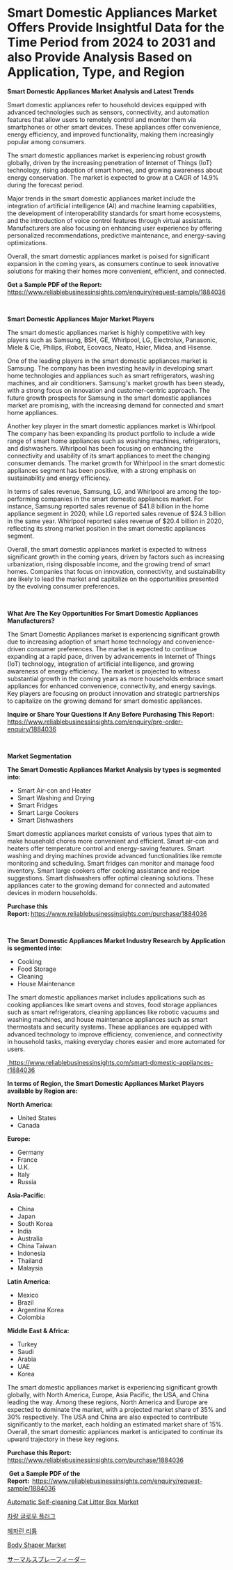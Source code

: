 <p><h1>Smart Domestic Appliances Market Offers Provide Insightful Data for the Time Period from 2024 to 2031 and also Provide Analysis Based on Application, Type, and Region</h1></p><p><strong>Smart Domestic Appliances Market Analysis and Latest Trends</strong></p>
<p><p>Smart domestic appliances refer to household devices equipped with advanced technologies such as sensors, connectivity, and automation features that allow users to remotely control and monitor them via smartphones or other smart devices. These appliances offer convenience, energy efficiency, and improved functionality, making them increasingly popular among consumers.</p><p>The smart domestic appliances market is experiencing robust growth globally, driven by the increasing penetration of Internet of Things (IoT) technology, rising adoption of smart homes, and growing awareness about energy conservation. The market is expected to grow at a CAGR of 14.9% during the forecast period.</p><p>Major trends in the smart domestic appliances market include the integration of artificial intelligence (AI) and machine learning capabilities, the development of interoperability standards for smart home ecosystems, and the introduction of voice control features through virtual assistants. Manufacturers are also focusing on enhancing user experience by offering personalized recommendations, predictive maintenance, and energy-saving optimizations.</p><p>Overall, the smart domestic appliances market is poised for significant expansion in the coming years, as consumers continue to seek innovative solutions for making their homes more convenient, efficient, and connected.</p></p>
<p><strong>Get a Sample PDF of the Report:&nbsp;</strong> <a href="https://www.reliablebusinessinsights.com/enquiry/request-sample/1884036">https://www.reliablebusinessinsights.com/enquiry/request-sample/1884036</a></p>
<p>&nbsp;</p>
<p><strong>Smart Domestic Appliances Major Market Players</strong></p>
<p><p>The smart domestic appliances market is highly competitive with key players such as Samsung, BSH, GE, Whirlpool, LG, Electrolux, Panasonic, Miele & Cie, Philips, iRobot, Ecovacs, Neato, Haier, Midea, and Hisense. </p><p>One of the leading players in the smart domestic appliances market is Samsung. The company has been investing heavily in developing smart home technologies and appliances such as smart refrigerators, washing machines, and air conditioners. Samsung's market growth has been steady, with a strong focus on innovation and customer-centric approach. The future growth prospects for Samsung in the smart domestic appliances market are promising, with the increasing demand for connected and smart home appliances.</p><p>Another key player in the smart domestic appliances market is Whirlpool. The company has been expanding its product portfolio to include a wide range of smart home appliances such as washing machines, refrigerators, and dishwashers. Whirlpool has been focusing on enhancing the connectivity and usability of its smart appliances to meet the changing consumer demands. The market growth for Whirlpool in the smart domestic appliances segment has been positive, with a strong emphasis on sustainability and energy efficiency.</p><p>In terms of sales revenue, Samsung, LG, and Whirlpool are among the top-performing companies in the smart domestic appliances market. For instance, Samsung reported sales revenue of $41.8 billion in the home appliance segment in 2020, while LG reported sales revenue of $24.3 billion in the same year. Whirlpool reported sales revenue of $20.4 billion in 2020, reflecting its strong market position in the smart domestic appliances segment. </p><p>Overall, the smart domestic appliances market is expected to witness significant growth in the coming years, driven by factors such as increasing urbanization, rising disposable income, and the growing trend of smart homes. Companies that focus on innovation, connectivity, and sustainability are likely to lead the market and capitalize on the opportunities presented by the evolving consumer preferences.</p></p>
<p>&nbsp;</p>
<p><strong>What Are The Key Opportunities For Smart Domestic Appliances Manufacturers?</strong></p>
<p><p>The Smart Domestic Appliances market is experiencing significant growth due to increasing adoption of smart home technology and convenience-driven consumer preferences. The market is expected to continue expanding at a rapid pace, driven by advancements in Internet of Things (IoT) technology, integration of artificial intelligence, and growing awareness of energy efficiency. The market is projected to witness substantial growth in the coming years as more households embrace smart appliances for enhanced convenience, connectivity, and energy savings. Key players are focusing on product innovation and strategic partnerships to capitalize on the growing demand for smart domestic appliances.</p></p>
<p><strong>Inquire or Share Your Questions If Any Before Purchasing This Report:</strong> <a href="https://www.reliablebusinessinsights.com/enquiry/pre-order-enquiry/1884036">https://www.reliablebusinessinsights.com/enquiry/pre-order-enquiry/1884036</a></p>
<p>&nbsp;</p>
<p><strong>Market Segmentation</strong></p>
<p><strong>The Smart Domestic Appliances Market Analysis by types is segmented into:</strong></p>
<p><ul><li>Smart Air-con and Heater</li><li>Smart Washing and Drying</li><li>Smart Fridges</li><li>Smart Large Cookers</li><li>Smart Dishwashers</li></ul></p>
<p><p>Smart domestic appliances market consists of various types that aim to make household chores more convenient and efficient. Smart air-con and heaters offer temperature control and energy-saving features. Smart washing and drying machines provide advanced functionalities like remote monitoring and scheduling. Smart fridges can monitor and manage food inventory. Smart large cookers offer cooking assistance and recipe suggestions. Smart dishwashers offer optimal cleaning solutions. These appliances cater to the growing demand for connected and automated devices in modern households.</p></p>
<p><strong>Purchase this Report:&nbsp;</strong><a href="https://www.reliablebusinessinsights.com/purchase/1884036">https://www.reliablebusinessinsights.com/purchase/1884036</a></p>
<p>&nbsp;</p>
<p><strong>The Smart Domestic Appliances Market Industry Research by Application is segmented into:</strong></p>
<p><ul><li>Cooking</li><li>Food Storage</li><li>Cleaning</li><li>House Maintenance</li></ul></p>
<p><p>The smart domestic appliances market includes applications such as cooking appliances like smart ovens and stoves, food storage appliances such as smart refrigerators, cleaning appliances like robotic vacuums and washing machines, and house maintenance appliances such as smart thermostats and security systems. These appliances are equipped with advanced technology to improve efficiency, convenience, and connectivity in household tasks, making everyday chores easier and more automated for users.</p></p>
<p><a href="https://www.reliablebusinessinsights.com/smart-domestic-appliances-r1884036">&nbsp;https://www.reliablebusinessinsights.com/smart-domestic-appliances-r1884036</a></p>
<p><strong>In terms of Region, the Smart Domestic Appliances Market Players available by Region are:</strong></p>
<p>
    <p> <strong> North America: </strong>
        <ul>
            <li>United States</li>
            <li>Canada</li>
        </ul>
        </p> 
    <p> <strong> Europe: </strong>
        <ul>
            <li>Germany</li>
            <li>France</li>
            <li>U.K.</li>
            <li>Italy</li>
            <li>Russia</li>
        </ul>
        </p> 
    <p> <strong> Asia-Pacific: </strong>
        <ul>
            <li>China</li>
            <li>Japan</li>
            <li>South Korea</li>
            <li>India</li>
            <li>Australia</li>
            <li>China Taiwan</li>
            <li>Indonesia</li>
            <li>Thailand</li>
            <li>Malaysia</li>
        </ul>
        </p> 
    <p> <strong> Latin America: </strong>
        <ul>
            <li>Mexico</li>
            <li>Brazil</li>
            <li>Argentina Korea</li>
            <li>Colombia</li>
        </ul>
        </p> 
    <p> <strong> Middle East & Africa: </strong>
        <ul>
            <li>Turkey</li>
            <li>Saudi</li>
            <li>Arabia</li>
            <li>UAE</li>
            <li>Korea</li>
        </ul>
    </p>
    </p>
<p><p>The smart domestic appliances market is experiencing significant growth globally, with North America, Europe, Asia Pacific, the USA, and China leading the way. Among these regions, North America and Europe are expected to dominate the market, with a projected market share of 35% and 30% respectively. The USA and China are also expected to contribute significantly to the market, each holding an estimated market share of 15%. Overall, the smart domestic appliances market is anticipated to continue its upward trajectory in these key regions.</p></p>
<p><strong>Purchase this Report: </strong><a href="https://www.reliablebusinessinsights.com/purchase/1884036">https://www.reliablebusinessinsights.com/purchase/1884036</a></p>
<p>&nbsp;<strong>Get a Sample PDF of the Report:&nbsp;&nbsp;</strong><a href="https://www.reliablebusinessinsights.com/enquiry/request-sample/1884036">https://www.reliablebusinessinsights.com/enquiry/request-sample/1884036</a></p>
<p><strong></strong></p>
<p><p><a href="https://github.com/bushilahore52/Market-Research-Report-List-1/blob/main/automatic-self-cleaning-cat-litter-box-market.md">Automatic Self-cleaning Cat Litter Box Market</a></p><p><a href="https://github.com/novabrown3/Market-Research-Report-List-1/blob/main/9241835150016.md">차량 글로우 플러그</a></p><p><a href="https://medium.com/@joeyjohns20/%EA%B8%80%EB%A1%9C%EB%B2%8C-%ED%95%98%ED%8C%8C%EB%A6%B0-%EB%A6%AC%ED%8A%AC-%EC%8B%9C%EC%9E%A5-%EA%B7%9C%EB%AA%A8-%EB%B0%8F-%EC%A0%90%EC%9C%A0%EC%9C%A8-%EB%B6%84%EC%84%9D-%EC%A0%9C%ED%92%88-%EC%9C%A0%ED%98%95%EB%B3%84-%EC%9D%91%EC%9A%A9%EB%B3%84-%EC%A7%80%EC%97%AD%EB%B3%84-%EC%98%88%EC%B8%A1-2024-2031-a16e0dde1046">헤파린 리튬</a></p><p><a href="https://github.com/Valeridd446677/Market-Research-Report-List-1/blob/main/body-shaper-market.md">Body Shaper Market</a></p><p><a href="https://github.com/KaliMetz2023/Market-Research-Report-List-1/blob/main/4351604142201.md">サーマルスプレーフィーダー</a></p></p>